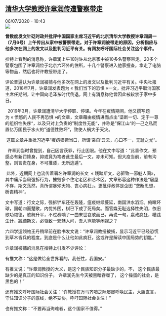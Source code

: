 <!--1594025742000-->
[清华大学教授许章润传遭警察带走](http://www.rfi.fr//cn/%E4%B8%AD%E5%9B%BD/20200706-%E6%B8%85%E5%8D%8E%E5%A4%A7%E5%AD%A6%E6%95%99%E6%8E%88%E8%AE%B8%E7%AB%A0%E6%B6%A6%E4%BC%A0%E9%81%AD%E8%AD%A6%E5%AF%9F%E5%B8%A6%E8%B5%B0)
------

<div>06/07/2020 - 10:43</div><img src="https://s.rfi.fr/media/display/1c95e120-10a0-11ea-a120-005056a99247/w:310/p:16x9/cina_-_0328_-_professore.jpg"><p><strong>曾数度发文针砭时政并批评中国国家主席习近平的北京清华大学教授许章润周一（7月6号）上午传出从家中被警察带走。对于许章润被带走的原因，分析指应与他多次在网上的发文以及批判习近平有关。有网友呼吁国际社会关注这个事件。</strong></p><div class="t-content__body u-clearfix"><div class="m-interstitial"></div><p>推特上看到的消息称，许章润上午10时许从北京家中被10多名警察带走。20多个警察包围了许章润位于北京六环外的住所，十几个警察进入他家搜查，拿走了电脑等物品，然后也将许教授带走了。</p><p>评论普遍认为许章润被捕与他多次在网上的发文以及批判习近平有关。中央社报道，2018年7月，许章润发表题为 « 我们当下的恐惧 »一文，批评习近平取消国家主席任期制，让中国向毛泽东时代倒退。网上有消息称他曾因此被软禁于家中多日。</p><p>  2019年3月，许章润遭清华大学停职、停课。今年在疫情期间，他又撰写题为 « 愤怒的人民不再恐惧 »的文章，文章藉由疫情进而点出“垄断一切、定于一尊的组织性失序“，以及只对上负责的”制度性无能“，并称是”保江山“的一己之私而置亿万国民于水火的”道德性败坏“，致使人祸大于天灾。</p><p> 这篇文章并重批习近平“疫疠猖獗当口，所谓‘亲自’云云，心口不一，无耻之尤“。</p><p>  许章润当时曾提到，自己因言获罪，行止困限。他在文中写道：“此番作文，预感必有新罚降身，抑或竟为笔者此生最后一文，亦未可知。但大疫当前，前有沟壑，则言责在身，不可推诿，无所逃遁“。</p><p> 此外，近期网上也流传着署名许章润的长文  « 践踏斯文，必驱致一邪魅人间»，其中痛斥当局强拆行为，摧毁多个住宅老区和艺术区。文章形容这种作法是“居屋不存，斯文荡然，真所谓暴殄天物、丧心病狂」。更批评政体是企图 “垄断思想，斫丧精神”。</p><p>文中写道：行文之际，强拆铲车还在轰隆，瘟疫继续蔓延，南国洪水滔滔。俯瞰环球，国朝四面楚歌，内忧外困，棋已下成了死局矣。而官媒无耻选择性失明，依旧歌功颂德，歌舞升平，不过奏响了一曲末世哀歌而已。再说一句，嬴政疯狂，糟践生计，践踏斯文，必驱致一邪魅人间，吾人岂能等闲视之？</p><p>六四学运领袖王丹稍早前在脸书发文说：“许章润教授被捕，显示习近平已经恐慌到草木皆兵的程度。到底是什么让他如此疯狂，这或许是解读中国局势的钥匙。”</p><p>许章润被捕的消息在推特上引发不少评论：</p><p>有推文称：“这是做给全世界看的，我任性，我国安。”</p><p>有推文说：“许章润教授的大义，是这个民族知识分子最缺少的，不， 这个民族最缺少的是真正的知识份子。 许章润先生今天被黑暗吞噬了， 这个操蛋的社会，是黑色的！”</p><p>还有推文呼吁国际社会关注：“许教授在万马齐喑之际屡屡呼唤民主，大胆直言，守住知识分子的底线，绝不妥协，呼吁国际社会关注！”</p><p>也有推文称：“不要再当殉难者，这个国家不值得。”</p><p> </p><div class="o-self-promo o-self-promo--nl o-self-promo--hidden" data-selfpromo-newsletter></div><div class="o-self-promo o-self-promo--app o-self-promo--hidden" data-selfpromo-app></div></div>
